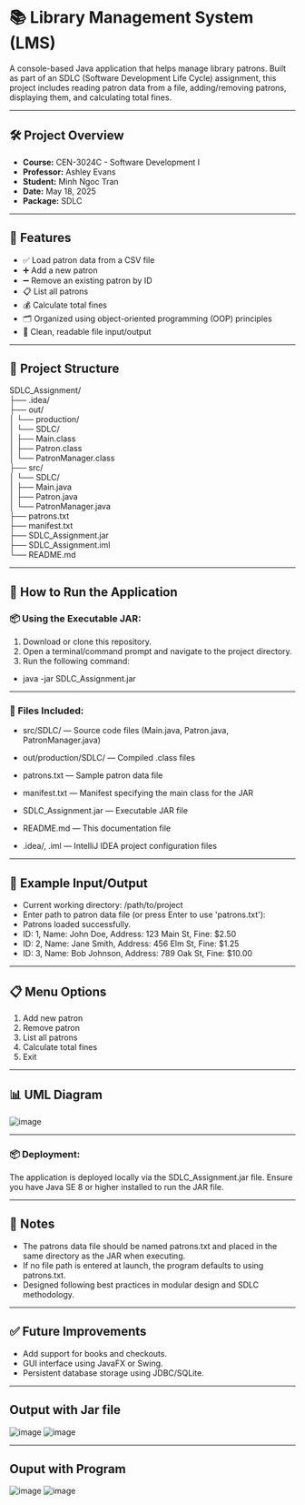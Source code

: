 # 📚 Library Management System (LMS)

A console-based Java application that helps manage library patrons. Built as part of an SDLC (Software Development Life Cycle) assignment, this project includes reading patron data from a file, adding/removing patrons, displaying them, and calculating total fines.

---

## 🛠️ Project Overview

- **Course:** CEN-3024C - Software Development I  
- **Professor:** Ashley Evans  
- **Student:** Minh Ngoc Tran  
- **Date:** May 18, 2025  
- **Package:** SDLC  

---

## 📁 Features

- ✅ Load patron data from a CSV file  
- ➕ Add a new patron  
- ➖ Remove an existing patron by ID  
- 📋 List all patrons  
- 💰 Calculate total fines  
- 🗂 Organized using object-oriented programming (OOP) principles  
- 📄 Clean, readable file input/output

---
## 🧩 Project Structure

SDLC_Assignment/<br>
├── .idea/<br>
├── out/<br>
│ └── production/<br>
│ └── SDLC/<br>
│ ├── Main.class<br>
│ ├── Patron.class<br>
│ └── PatronManager.class<br>
├── src/<br>
│ └── SDLC/<br>
│ ├── Main.java<br>
│ ├── Patron.java<br>
│ └── PatronManager.java<br>
├── patrons.txt<br>
├── manifest.txt<br>
├── SDLC_Assignment.jar<br>
├── SDLC_Assignment.iml<br>
└── README.md<br>

---

## 🚀 How to Run the Application
### 📦 Using the Executable JAR:

1. Download or clone this repository.
2. Open a terminal/command prompt and navigate to the project directory.
3. Run the following command:
 - java -jar SDLC_Assignment.jar



---

### 📜 Files Included:

- src/SDLC/ — Source code files (Main.java, Patron.java, PatronManager.java)

- out/production/SDLC/ — Compiled .class files

- patrons.txt — Sample patron data file

- manifest.txt — Manifest specifying the main class for the JAR

- SDLC_Assignment.jar — Executable JAR file

- README.md — This documentation file

- .idea/, .iml — IntelliJ IDEA project configuration files

---

## 🧪 Example Input/Output

- Current working directory: /path/to/project
- Enter path to patron data file (or press Enter to use 'patrons.txt'): 
- Patrons loaded successfully.
- ID: 1, Name: John Doe, Address: 123 Main St, Fine: $2.50
- ID: 2, Name: Jane Smith, Address: 456 Elm St, Fine: $1.25
- ID: 3, Name: Bob Johnson, Address: 789 Oak St, Fine: $10.00

---

  ## 📋 Menu Options

1. Add new patron  
2. Remove patron  
3. List all patrons  
4. Calculate total fines  
5. Exit

---
## 📊 UML Diagram

![image](https://github.com/user-attachments/assets/7b0b1139-125c-4531-922e-7c0d45f674e8)

---

### 📦 Deployment:

The application is deployed locally via the SDLC_Assignment.jar file. Ensure you have Java SE 8 or higher installed to run the JAR file.

---

## 📌 Notes

- The patrons data file should be named patrons.txt and placed in the same directory as the JAR when executing.
- If no file path is entered at launch, the program defaults to using patrons.txt.
- Designed following best practices in modular design and SDLC methodology.
  
---

## ✅ Future Improvements

- Add support for books and checkouts.
- GUI interface using JavaFX or Swing.
- Persistent database storage using JDBC/SQLite.

---


## Output with Jar file

![image](https://github.com/user-attachments/assets/ec431c50-3dae-4746-b795-a85e668d39e9)
![image](https://github.com/user-attachments/assets/292bf078-5c6f-489c-b155-fc994b6279e5)

---

## Ouput with Program

![image](https://github.com/user-attachments/assets/7c21f4c1-56d0-458c-aaf8-dec388d319fc)
![image](https://github.com/user-attachments/assets/8b2e88b2-6fb2-44bd-8735-ffb11d3d5a40)







